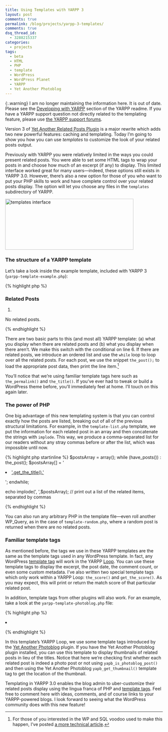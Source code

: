 ```yaml
---
title: Using Templates with YARPP 3
layout: post
comments: true
permalink: /blog/projects/yarpp-3-templates/
comments: true
dsq_thread_id:
  - 3288215337
categories:
  - projects
tags:
  - beta
  - HTML
  - PHP
  - template
  - WordPress
  - WordPress Planet
  - YARPP
  - Yet Another Photoblog
---
```


{:.warning}
I am no longer maintaining the information here. It is out of date. Please see the [Developing with YARPP][1] section of the YARPP readme. If you have a YARPP support question not directly related to the templating feature, please use [the YARPP support forums][2].


Version 3 of [Yet Another Related Posts Plugin][3] is a major rewrite which adds two new powerful features: caching and templating. Today I&#8217;m going to show you how you can use *templates* to customize the look of your related posts output.

Previously with YARPP you were relatively limited in the ways you could present related posts. You were able to set some HTML tags to wrap your posts in and choose how much of an excerpt (if any) to display. This limited interface worked great for many users&#8212;indeed, these options still exists in YARPP 3.0. However, there&#8217;s also a new option for those of you who want to put your PHP skills to work and have complete control over your related posts display. The option will let you choose any files in the `templates` subdirectory of YARPP.

<img src="http://mitcho.com/blog/wp-content/uploads/2009/01/e38394e382afe38381e383a3-1.png" alt="templates interface" title="templates interface" width="410" height="163" class="alignnone size-full wp-image-1273" />

### The structure of a YARPP template

Let&#8217;s take a look inside the example template, included with YARPP 3 (`yarpp-template-example.php`):

{% highlight php %}
<h3>
  Related Posts
</h3>

<?php if (have_posts()):?>
<ol>
  <?php while (have_posts()) : the_post(); ?>
  <li>
    <a href="<?php the_permalink() ?>" rel="bookmark"><?php the_title(); ?></a>
  </li>
  <?php endwhile; ?>  
</ol>
<?php else: ?>
<p>No related posts.</p>
<?php endif; ?>
{% endhighlight %}

There are two basic parts to this (and most all) YARPP template: (a) what you display when there are related posts and (b) what you display when there aren&#8217;t. We make this switch with the conditional on line 6. If there are related posts, we introduce an ordered list and use the <code>while</code> loop to loop over all the related posts. For each post, we use the snippet <code>the_post();</code> to load the appropriate post data, then print the line item.[^1]

You&#8217;ll notice that we&#8217;re using familiar template tags here such as <code>the_permalink()</code> and <code>the_title()</code>. If you&#8217;ve ever had to tweak or build a WordPress theme before, you&#8217;ll immediately feel at home. I&#8217;ll touch on this again later.

### The power of PHP

One big advantage of this new templating system is that you can control exactly how the posts are listed, breaking out of all of the previous structural limitations. For example, in the <code>template-list.php</code> template, we put the information for each related post in an array and then concatenate the strings with <code>implode</code>. This way, we produce a comma-separated list for our readers without any stray commas before or after the list, which was impossible until now.

{% highlight php startinline %}
$postsArray = array();
while (have_posts()) : the_post();
    $postsArray[] = '<li>
  <a href="'.get_the_permalink().'" rel="bookmark">'.get_the_title().'</a>
</li>';
endwhile;

echo implode(', ',$postsArray); // print out a list of the related items, separated by commas

{% endhighlight %}

You can also run any arbitrary PHP in the template file—even roll another WP_Query, as in the case of <code>template-random.php</code>, where a random post is returned when there are no related posts.

### Familiar template tags

As mentioned before, the tags we use in these YARPP templates are the same as the template tags used in any WordPress template. In fact, any WordPress <a href="http://codex.wordpress.org/Template_Tags">template tag</a> will work in the YARPP <a href="http://codex.wordpress.org/The_Loop">Loop</a>. You can use these template tags to display the excerpt, the post date, the comment count, or even some custom metadata. I&#8217;ve also written two special template tags which only work within a YARPP Loop: <code>the_score()</code> and <code>get_the_score()</code>. As you may expect, this will print or return the match score of that particular related post.

In addition, template tags from other plugins will also work. For an example, take a look at the <code>yarpp-template-photoblog.php</code> file:

{% highlight php %}
<?php while (have_posts()) : the_post(); ?>

<?php if (function_exists('yapb_is_photoblog_post')): if (yapb_is_photoblog_post()):?>

<li>
  <a href="<?php the_permalink() ?>" rel="bookmark"><?php yapb_get_thumbnail(); ?></a>
</li>

<?php endif; endif; ?>

<?php endwhile; ?>
{% endhighlight %}

In this template&#8217;s YARPP Loop, we use some template tags introduced by the <a href="http://wordpress.org/extend/plugins/yet-another-photoblog/">Yet Another Photoblog</a> plugin. If you have the Yet Another Photoblog plugin installed, you can use this template to display thumbnails of related posts in lieu of the titles. Notice that here we&#8217;re checking first whether each related post is indeed a photo post or not using <code>yapb_is_photoblog_post()</code> and then using the Yet Another Photoblog <code>yapb_get_thumbnail()</code> template tag to get the location of the thumbnail.

Templating in YARPP 3.0 enables the blog admin to uber-customize their related posts display using the lingua franca of PHP and <a href="http://codex.wordpress.org/Template_Tags">template tags</a>. Feel free to comment here with ideas, comments, and of course links to your YARPP-powered blogs. I look forward to seeing what the WordPress community does with this new feature!

[^1]: For those of you interested in the WP and SQL voodoo used to make this happen, I&#8217;ve posted <a href="http://mitcho.com/blog/how-to/external-orders-in-wordpress-queries/">a more technical article</a>.

 [1]: https://wordpress.org/plugins/yet-another-related-posts-plugin/other_notes/
 [2]: https://wordpress.org/support/plugin/yet-another-related-posts-plugin
 [3]: http://mitcho.com/code/yarpp